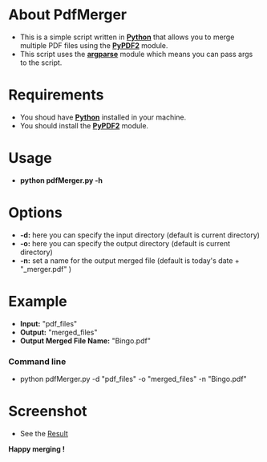 # About PdfMerger

* This is a simple script written in **[Python](python.org "Python Website")** that allows you to merge multiple PDF files using the **[PyPDF2](https://pypdf2.readthedocs.io/en/latest/ "PyPDF2 documentation")** module.
* This script uses the **[argparse](docs.python.org/3/library/argparse.html "argpasre documentation")** module which means you can pass args to the script.

# Requirements

* You shoud have **[Python](https://www.python.org/downloads/ "Download Python")** installed in your machine.
* You should install the **[PyPDF2](https://pypdf2.readthedocs.io/en/latest/user/installation.html "PyPDF2 installation")** module.

# Usage

* **python pdfMerger.py -h**

# Options

* **-d:** here you can specify the input directory (default is current directory)
* **-o:** here you can specify the output directory (default is current directory)
* **-n:** set a name for the output merged file (default is today's date + "_merger.pdf" )

# Example

* **Input:** "pdf_files"
* **Output:** "merged_files"
* **Output Merged File Name:** "Bingo.pdf"

### Command line

* python pdfMerger.py -d "pdf_files" -o "merged_files" -n "Bingo.pdf"

# Screenshot
* See the [Result](https://github.com/lakehalmehdi/PdfMerger/raw/main/screenshot.png "PDF Merger")

**Happy merging !**


